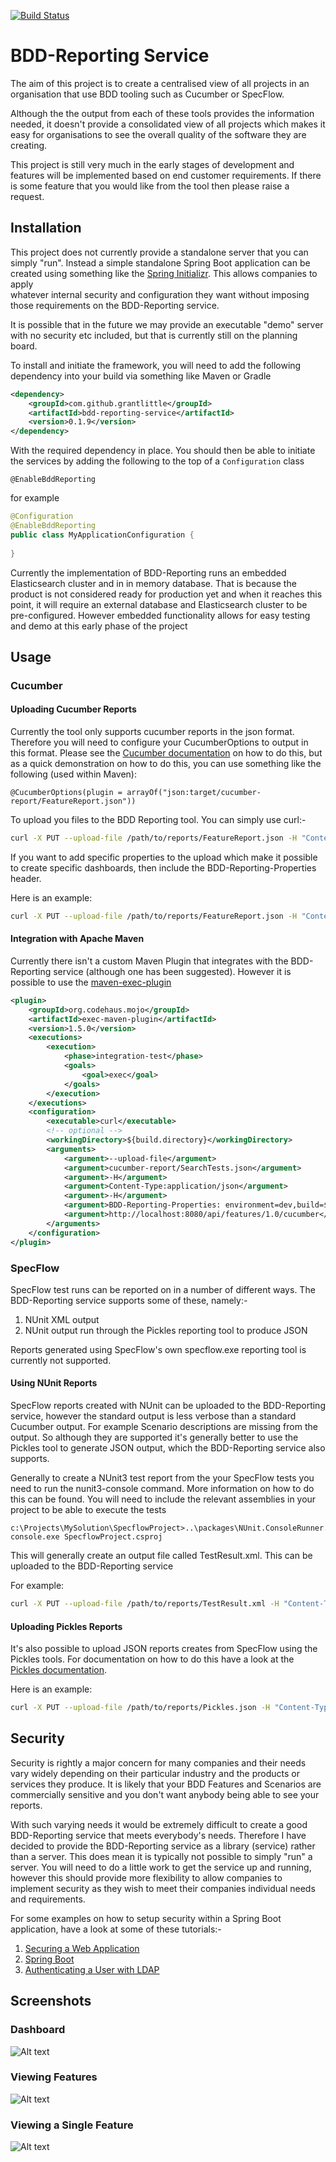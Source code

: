 [![Build Status](https://travis-ci.org/grantlittle/bdd-reporting.png)](https://travis-ci.org/grantlittle/bdd-reporting)

# BDD-Reporting Service

The aim of this project is to create a centralised view of all 
projects in an organisation that use BDD tooling such as Cucumber 
or SpecFlow.

Although the the output from each of these tools provides the information
needed, it doesn't provide a consolidated view of all projects which makes
it easy for organisations to see the overall quality of the software they
are creating.

This project is still very much in the early stages of development and features
will be implemented based on end customer requirements. If there is some feature
that you would like from the tool then please raise a request.

## Installation

This project does not currently provide a standalone server that you can simply "run". 
Instead a simple standalone Spring Boot application can be created using something 
like the [Spring Initializr](http://start.spring.io). This allows companies to apply  
whatever internal security and configuration they want without imposing those 
requirements on the BDD-Reporting service.

It is possible that in the future we may provide an executable "demo" server with no security etc included, but that is 
currently still on the planning board.

To install and initiate the framework, you will need to add the following 
dependency into your build via something like Maven or Gradle

```xml
<dependency>
    <groupId>com.github.grantlittle</groupId>
    <artifactId>bdd-reporting-service</artifactId>
    <version>0.1.9</version>
</dependency>
```

With the required dependency in place. You should then be able to initiate the services 
by adding the following to the top of a ```Configuration``` class

```text
@EnableBddReporting
```

for example

```java
@Configuration
@EnableBddReporting
public class MyApplicationConfiguration {
   
}
```

Currently the implementation of BDD-Reporting runs an embedded Elasticsearch cluster and in
in memory database. That is because the product is not considered ready for production yet 
and when it reaches this point, it will require an external database and Elasticsearch cluster
to be pre-configured. However embedded functionality allows for easy testing and demo at this
early phase of the project

## Usage

### Cucumber

#### Uploading Cucumber Reports

Currently the tool only supports cucumber reports in the json format. Therefore you
will need to configure your CucumberOptions to output in this format. Please see
the [Cucumber documentation](https://cucumber.io/docs/reference/jvm#configuration) 
on how to do this, but as a quick demonstration on
how to do this, you can use something like the following (used within Maven):
```
@CucumberOptions(plugin = arrayOf("json:target/cucumber-report/FeatureReport.json"))
```
To upload you files to the BDD Reporting tool. You can simply use curl:-

```bash
curl -X PUT --upload-file /path/to/reports/FeatureReport.json -H "Content-Type:application/json" http://bdd-reporting-server/api/features/1.0/cucumber
```

If you want to add specific properties to the upload which make it possible to 
create specific dashboards, then include the BDD-Reporting-Properties header. 

Here is an example:

```bash
curl -X PUT --upload-file /path/to/reports/FeatureReport.json -H "Content-Type:application/json" -H "BDD-Reporting-Properties: environment=dev,build=1.1.1" http://bdd-reporting-server/api/features/1.0/cucumber
```

#### Integration with Apache Maven

Currently there isn't a custom Maven Plugin that integrates with the BDD-Reporting service (although one has been suggested). 
However it is possible to use the [maven-exec-plugin](http://www.mojohaus.org/exec-maven-plugin/)
 
```xml
<plugin>
    <groupId>org.codehaus.mojo</groupId>
    <artifactId>exec-maven-plugin</artifactId>
    <version>1.5.0</version>
    <executions>
        <execution>
            <phase>integration-test</phase>
            <goals>
                <goal>exec</goal>
            </goals>
        </execution>
    </executions>
    <configuration>
        <executable>curl</executable>
        <!-- optional -->
        <workingDirectory>${build.directory}</workingDirectory>
        <arguments>
            <argument>--upload-file</argument>
            <argument>cucumber-report/SearchTests.json</argument>
            <argument>-H</argument>
            <argument>Content-Type:application/json</argument>
            <argument>-H</argument>
            <argument>BDD-Reporting-Properties: environment=dev,build=${project.version}</argument>
            <argument>http://localhost:8080/api/features/1.0/cucumber</argument>
        </arguments>
    </configuration>
</plugin>
``` 

### SpecFlow

SpecFlow test runs can be reported on in a number of different ways. The BDD-Reporting service supports some of these, 
namely:-

1. NUnit XML output
2. NUnit output run through the Pickles reporting tool to produce JSON

Reports generated using SpecFlow's own specflow.exe reporting tool is currently not supported.


#### Using NUnit Reports

SpecFlow reports created with NUnit can be uploaded to the BDD-Reporting service, however the standard output is less 
verbose than a standard Cucumber output. For example Scenario descriptions are missing from the output. So although they 
are supported it's generally better to use the Pickles tool to generate JSON output, which the BDD-Reporting service also
supports.
 

Generally to create a NUnit3 test report from the your SpecFlow tests you need to run the nunit3-console command. 
More information on how to do this can be found. You will need to include the relevant assemblies in your project to 
be able to execute the tests 

```commandline
c:\Projects\MySolution\SpecflowProject>..\packages\NUnit.ConsoleRunner.3.5.0\tools\nunit3-console.exe SpecflowProject.csproj
```

This will generally create an output file called TestResult.xml. This can be uploaded to the BDD-Reporting service

For example:

```bash
curl -X PUT --upload-file /path/to/reports/TestResult.xml -H "Content-Type:text/plain" -H "BDD-Reporting-Properties: environment=dev,build=1.1.1" http://bdd-reporting-server/api/features/1.0/nunit
```
 
#### Uploading Pickles Reports

It's also possible to upload JSON reports creates from SpecFlow using the Pickles tools. For documentation on how to
do this have a look at the [Pickles documentation](http://docs.picklesdoc.com/en/latest/).
 
Here is an example:


```bash
curl -X PUT --upload-file /path/to/reports/Pickles.json -H "Content-Type:application/json" -H "BDD-Reporting-Properties: environment=dev,build=1.1.1" http://bdd-reporting-server/api/features/1.0/pickles
```

## Security

Security is rightly a major concern for many companies and their needs vary widely depending on their particular industry 
and the products or services they produce. It is likely that your BDD Features and Scenarios are commercially sensitive and you don't want anybody being able 
to see your reports.

With such varying needs it would be extremely difficult to create a good BDD-Reporting service that meets everybody's needs. 
Therefore I have decided to provide the BDD-Reporting service as a library (service) rather than a server. 
This does mean it is typically not possible to simply "run" a server. You will need to do a little work to get the service up 
and running, however this should provide more flexibility to allow companies to implement security as they wish to meet their
companies individual needs and requirements.

For some examples on how to setup security within a Spring Boot application, have a look at some of these tutorials:-

1. [Securing a Web Application](https://spring.io/guides/gs/securing-web/)
2. [Spring Boot](https://spring.io/guides/tutorials/spring-boot-oauth2/)
3. [Authenticating a User with LDAP](https://spring.io/guides/gs/authenticating-ldap/)

## Screenshots

### Dashboard

![Alt text](github/images/dashboard.png?raw=true "Dashboard")

### Viewing Features

![Alt text](github/images/features.png?raw=true "Features")

### Viewing a Single Feature

![Alt text](github/images/feature.png?raw=true "Feature")